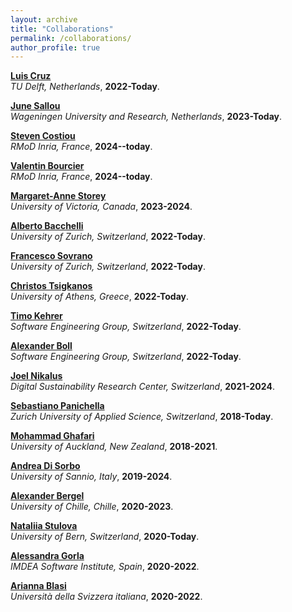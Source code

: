 ```yaml
---
layout: archive
title: "Collaborations"
permalink: /collaborations/
author_profile: true
---
```

<!--
{% if author.googlescholar %}
  You can also find my articles on <u><a href="{{author.googlescholar}}">my Google Scholar profile</a>.</u>
{% endif %}


{% include base_path %}

{% for post in site.publications reversed %}
  {% include archive-single.html %}
{% endfor %}
-->
<b>[Luis Cruz](https://luiscruz.github.io/)</b> <br>
<i> TU Delft, Netherlands</i>,
<b>2022-Today</b>.

<b>[June Sallou](https://jnsll.github.io/)</b> <br>
<i> Wageningen University and Research, Netherlands</i>,
<b>2023-Today</b>.

<b>[Steven Costiou](https://scholar.google.com/citations?hl=fr&user=KLPmm0gAAAAJ&view_op=list_works&sortby=pubdate)</b> <br>
<i> RMoD Inria, France</i>,
<b>2024--today</b>.

<b>[Valentin Bourcier](https://scholar.google.com/citations?user=SVP6p3sAAAAJ&hl=fr)</b> <br>
<i> RMoD Inria, France</i>,
<b>2024--today</b>.

<b>[Margaret-Anne Storey](https://www.margaretstorey.com/)</b> <br>
<i> University of Victoria, Canada</i>,
<b>2023-2024</b>.

<b>[Alberto Bacchelli](https://sback.it/)</b> <br>
<i> University of Zurich, Switzerland</i>,
<b>2022-Today</b>.

<b>[Francesco Sovrano](https://www.ifi.uzh.ch/en/zest/team/francesco_sovrano.html)</b> <br>
<i> University of Zurich, Switzerland</i>,
<b>2022-Today</b>.

<b>[Christos Tsigkanos](https://christos.tsigkanos.net/)</b> <br>
<i> University of Athens, Greece</i>,
<b>2022-Today</b>.

<b>[Timo Kehrer](https://seg.inf.unibe.ch/people/timo/)</b> <br>
<i> Software Engineering Group, Switzerland</i>,
<b>2022-Today</b>.

<b>[Alexander Boll](https://seg.inf.unibe.ch/people/alex/)</b> <br>
<i> Software Engineering Group, Switzerland</i>,
<b>2022-Today</b>.

<b>[Joel Nikalus](https://niklaus.ai/)</b> <br>
<i> Digital Sustainability Research Center, Switzerland</i>,
<b>2021-2024</b>.

<b>[Sebastiano Panichella](https://spanichella.github.io/)</b> <br>
<i> Zurich University of Applied Science, Switzerland</i>,
<b>2018-Today</b>.

<b>[Mohammad Ghafari](https://scholar.google.com/citations?user=6G3BI-UAAAAJ)</b> <br>
<i>University of Auckland, New Zealand</i>,
<b>2018-2021</b>.

<b>[Andrea Di Sorbo](https://www.unisannio.it/it/user/9355/didattica)</b> <br>
<i>University of Sannio, Italy</i>,
<b>2019-2024</b>.

<b>[Alexander Bergel](http://www.bergel.eu)</b> <br>
<i>University of Chille, Chille</i>,
<b>2020-2023</b>.

<b>[Nataliia Stulova](https://s0nata.github.io/)</b> <br>
<i>University of Bern, Switzerland</i>,
<b>2020-Today</b>.

<b>[Alessandra Gorla](https://software.imdea.org/~alessandra.gorla/)</b> <br>
<i>IMDEA Software Institute, Spain</i>,
<b> 2020-2022</b>.

<b>[Arianna Blasi](https://www.inf.usi.ch/phd/blasia/)</b> <br>
<i>Università della Svizzera italiana</i>,
<b>2020-2022</b>.